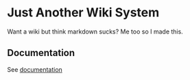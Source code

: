 # Just Another Wiki System
Want a wiki but think markdown sucks? Me too so I made this.

## Documentation
See [documentation](doc/README.md)
